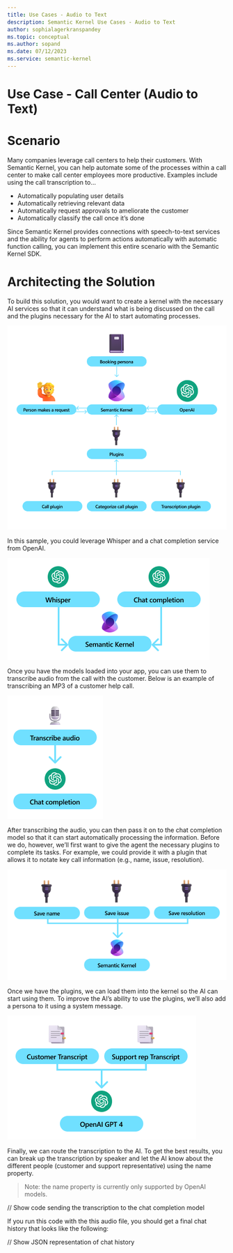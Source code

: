 ```yaml
---
title: Use Cases - Audio to Text
description: Semantic Kernel Use Cases - Audio to Text
author: sophialagerkranspandey
ms.topic: conceptual
ms.author: sopand
ms.date: 07/12/2023
ms.service: semantic-kernel
---
```



#  Use Case - Call Center (Audio to Text)

# Scenario

Many companies leverage call centers to help their customers. With Semantic Kernel, you can help automate some of the processes within a call center to make call center employees more productive. Examples include using the call transcription to…
-	Automatically populating user details 
-	Automatically retrieving relevant data
-	Automatically request approvals to ameliorate the customer
-	Automatically classify the call once it’s done

Since Semantic Kernel provides connections with speech-to-text services and the ability for agents to perform actions automatically with automatic function calling, you can implement this entire scenario with the Semantic Kernel SDK.

# Architecting the Solution

To build this solution, you would want to create a kernel with the necessary AI services so that it can understand what is being discussed on the call and the plugins necessary for the AI to start automating processes. 

![Semantic Kernel Speech to Text](../media/UseCases_SpeechToText.png)

In this sample, you could leverage Whisper and a chat completion service from OpenAI.

![Semantic Kernel whisper](../media/UseCases_LoadModels.png)

Once you have the models loaded into your app, you can use them to transcribe audio from the call with the customer. Below is an example of transcribing an MP3 of a customer help call.

![Semantic Kernel transcription](../media/UseCases_TranscribeAudio.png)

After transcribing the audio, you can then pass it on to the chat completion model so that it can start automatically processing the information. Before we do, however, we’ll first want to give the agent the necessary plugins to complete its tasks. For example, we could provide it with a plugin that allows it to notate key call information (e.g., name, issue, resolution).

![Semantic Kernel plugins](../media/UseCases_Plugins.png)

Once we have the plugins, we can load them into the kernel so the AI can start using them. To improve the AI’s ability to use the plugins, we’ll also add a persona to it using a system message.

![Semantic Kernel transcript](../media/UseCases_Transcript.png)

Finally, we can route the transcription to the AI. To get the best results, you can break up the transcription by speaker and let the AI know about the different people (customer and support representative) using the name property.
> Note: the name property is currently only supported by OpenAI models.

// Show code sending the transcription to the chat completion model

If you run this code with the this audio file, you should get a final chat history that looks like the following:

// Show JSON representation of chat history